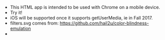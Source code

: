 * This HTML app is intended to be used with Chrome on a mobile device.
* Try it! 
* iOS will be supported once it supports getUserMedia, ie in Fall 2017.
* filters.svg comes from: https://github.com/hail2u/color-blindness-emulation
* 